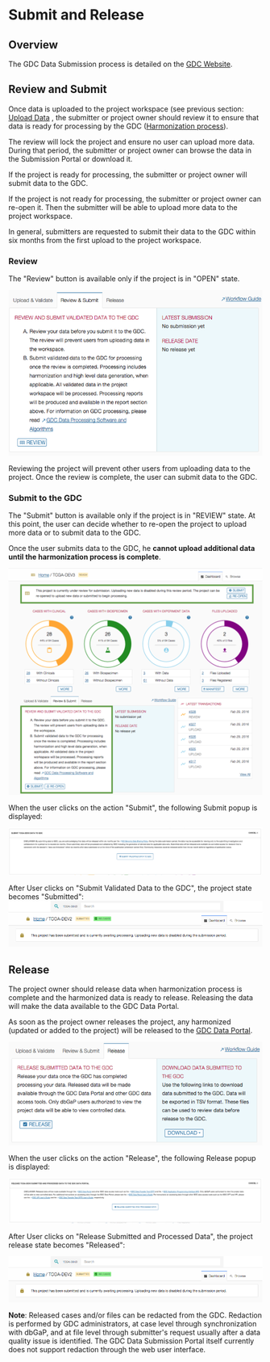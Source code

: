 # Submit and Release

## Overview

The GDC Data Submission process is detailed on the [GDC Website]( https://gdc.nci.nih.gov/submit-data/data-submission-processes-and-tools).

## Review and Submit

Once data is uploaded to the project workspace (see previous section: [Upload Data](Upload_Data.md) , the submitter or project owner should review it to ensure that data is ready for processing by the GDC ([Harmonization process](https://gdc.nci.nih.gov/submit-data/gdc-data-processing-software-and-algorithms/2-data-harmonization)).

The review will lock the project and ensure no user can upload more data. During that period, the submitter or project owner can browse the data in the Submission Portal or download it. 

If the project is ready for processing, the submitter or project owner will submit data to the GDC.

If the project is not ready for processing, the submitter or project owner can re-open it. Then the submitter will be able to upload more data to the project workspace.

In general, submitters are requested to submit their data to the GDC within six months from the first upload to the project workspace.

### Review

The "Review" button is available only if the project is in "OPEN" state.

[![GDC Submission Review Tab](images/GDC_Submission_Submit_Release_Review_tab.png)](images/GDC_Submission_Submit_Release_Review_tab.png "Click to see the full image.")

Reviewing the project will prevent other users from uploading data to the project. Once the review is complete, the user can submit data to the GDC.

### Submit to the GDC

The "Submit" button is available only if the project is in "REVIEW" state. At this point, the user can decide whether to re-open the project to upload more data or to submit data to the GDC.

Once the user submits data to the GDC, he __cannot upload additional data until the harmonization process is complete__.

[![GDC Submission Submit Tab](images/GDC_Submission_Submit_Release_Submit_tab.png)](images/GDC_Submission_Submit_Release_Submit_tab.png "Click to see the full image.")

When the user clicks on the action "Submit", the following Submit popup is displayed:

[![GDC Submission Submit Popup](images/GDC_Submission_Submit_Release_Submit_Popup.png)](images/GDC_Submission_Submit_Release_Submit_Popup.png "Click to see the full image.")


After User clicks on "Submit Validated Data to the GDC", the project state becomes "Submitted":
[![GDC Submission Project State](images/GDC_Submission_Submit_Release_Project_State.png)](images/GDC_Submission_Submit_Release_Project_State.png "Click to see the full image.")


## Release
The project owner should release data when harmonization process is complete and the harmonized data is ready to release.
Releasing the data will make the data available to the GDC Data Portal.

As soon as the project owner releases the project, any harmonized (updated or added to the project) will be released to the [GDC Data Portal](https://gdc-portal.nci.nih.gov/projects/t).

[![GDC Submission Release Tab](images/GDC_Submission_Submit_Release_Release_tab.png)](images/GDC_Submission_Submit_Release_Release_tab.png "Click to see the full image.")

When the user clicks on the action "Release", the following Release popup is displayed:

[![GDC Submission Release Popup](images/GDC_Submission_Submit_Release_Release_Popup.png)](images/GDC_Submission_Submit_Release_Release_Popup.png "Click to see the full image.")

After User clicks on "Release Submitted and Processed Data", the project release state becomes "Released":

[![GDC Submission Project State](images/GDC_Submission_Submit_Release_Project_State.png)](images/GDC_Submission_Submit_Release_Project_State.png "Click to see the full image.")


__Note__: Released cases and/or files can be redacted from the GDC. Redaction is performed by GDC administrators, at case level through synchronization with dbGaP, and at file level through submitter's request usually after a data quality issue is identified. The GDC Data Submission Portal itself currently does not support redaction through the web user interface.